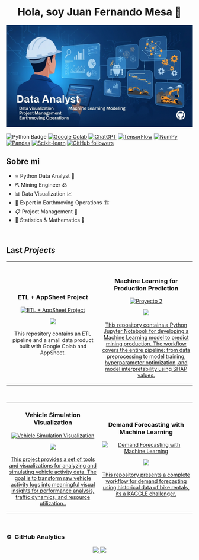 <div align="center">
<h1 align="center">Hola, soy <a>Juan Fernando Mesa</a> 👋</h1>
</div>
<img src="https://github.com/Juanmeve837/juanmeve837/blob/main/banner.png">  



![Python Badge](https://img.shields.io/badge/-Python-3776AB?style=flat&logo=Python&logoColor=white)
[![Google Colab](https://img.shields.io/badge/Google%20Colab-F9AB00?logo=googlecolab&logoColor=fff)](#)
[![ChatGPT](https://img.shields.io/badge/ChatGPT-74aa9c?logo=openai&logoColor=white)](#)
[![TensorFlow](https://img.shields.io/badge/TensorFlow-ff8f00?logo=tensorflow&logoColor=white)](#)
[![NumPy](https://img.shields.io/badge/NumPy-4DABCF?logo=numpy&logoColor=fff)](#)
[![Pandas](https://img.shields.io/badge/Pandas-150458?logo=pandas&logoColor=fff)](#)
[![Scikit-learn](https://img.shields.io/badge/-scikit--learn-%23F7931E?logo=scikit-learn&logoColor=white)](#)
[![GitHub followers](https://img.shields.io/github/followers/juanmeve837?style=social)](https://github.com/juanmeve837)


## Sobre mi

- ⭐ Python Data Analyst 🐍
- ⛏️ Mining Engineer 🪨
- 📊 Data Visualization 📈
- 🚜 Expert in Earthmoving Operations 🏗️
- 📋 Project Management 📆
- 📐 Statistics & Mathematics 🔢
<br>

## Last *Projects*
<table>
<tr>
<td width="50%">
<h3 align="center">ETL + AppSheet Project</h3>
<div align="center">
<a href="https://github.com/Juanmeve837/ETL_appsheet_googlesheet_colab" target="_blank"><img src="https://i.imgur.com/SsRtOa5.png" width="400" alt="ETL + AppSheet Project"></a>
<p>
<a href="https://github.com/Juanmeve837/ETL_appsheet_googlesheet_colab" target="_blank">
<img src="https://img.shields.io/badge/repository-0e6dff">
</a>
</p>
<p>This repository contains an ETL pipeline and a small data product built with Google Colab and AppSheet.</p>
</div>
                                                                                      
</td>

<td width="50%">
               <br>
<h3 align="center">Machine Learning for Production Prediction</h3>
<div align="center">                                       
<a href="https://github.com/Juanmeve837/ML_for_Production_Prediction" target="_blank"><img src="https://i.imgur.com/0VyvI3p.png" width="350" alt="Proyecto 2"></a>
<br>
<p>
<a href="https://github.com/Juanmeve837/ML_for_Production_Prediction" target="_blank">
<img src="https://img.shields.io/badge/repository-0e6dff">
</p>
</p>This repository contains a Python Jupyter Notebook for developing a Machine Learning model to predict mining production.
The workflow covers the entire pipeline: from data preprocessing to model training, hyperparameter optimization, and model interpretability using SHAP values.
</p>
</div>                                                             
</table>                                                                                 
</div>
<br>

<table>
<tr>
<td width="50%">
<h3 align="center">Vehicle Simulation Visualization</h3>
<div align="center">
<a href="https://github.com/Juanmeve837/vehicle_simulation_viz" target="_blank"><img src="https://i.imgur.com/ngCsgch.gif" width="400" alt="Vehicle Simulation Visualization"></a>
<p>
<a href="https://github.com/Juanmeve837/vehicle_simulation_viz" target="_blank">
<img src="https://img.shields.io/badge/repository-0e6dff">
</p>
<p>This project provides a set of tools and visualizations for analyzing and simulating vehicle activity data.
The goal is to transform raw vehicle activity logs into meaningful visual insights for performance analysis, traffic dynamics, and resource utilization..</p>
</div>
                                                                                      
</td>       

<td width="50%">
<h3 align="center">Demand Forecasting with Machine Learning</h3>
<div align="center">
<a href="https://github.com/Juanmeve837/Demand_forcast_jfm" target="_blank"><img src="https://github.com/Juanmeve837/Demand_forcast_jfm/blob/master/bike_mini.png" width="300" alt="Demand Forecasting with Machine Learning"></a>
<p>
<a href="https://github.com/Juanmeve837/Demand_forcast_jfm" target="_blank">
<img src="https://img.shields.io/badge/repository-0e6dff">
</p>
<p>This repository presents a complete workflow for demand forecasting using historical data of bike rentals, its a KAGGLE challenger.</p>
</div>
                                                                                      
</td>  
</table>                                                                                 
</div>
<br>

### ⚙️ &nbsp;GitHub Analytics

<p align="center">
<a href="https://github.com/juanmeve837">
  <img height="180em" src="https://github-readme-stats-eight-theta.vercel.app/api?username=juanmeve837&show_icons=true&theme=algolia&include_all_commits=true&count_private=true"/>
  <img height="180em" src="https://github-readme-stats-eight-theta.vercel.app/api/top-langs/?username=juanmeve837&layout=compact&langs_count=8&theme=algolia"/>
</a>
</p>
